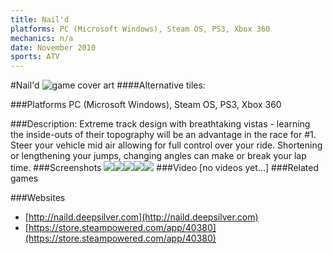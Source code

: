 ```yaml
---
title: Nail'd
platforms: PC (Microsoft Windows), Steam OS, PS3, Xbox 360
mechanics: n/a
date: November 2010
sports: ATV
---
```

#Nail'd
![game cover art](//images.igdb.com/igdb/image/upload/t_cover_big/prn2hym8l6hrv6omgjjz.jpg "Logo Title Text 1")
####Alternative tiles:

###Platforms
PC (Microsoft Windows), Steam OS, PS3, Xbox 360

###Description:
Extreme track design with breathtaking vistas - learning the inside-outs of their topography will be an advantage in the race for #1. Steer your vehicle mid air allowing for full control over your ride. Shortening or lengthening your jumps, changing angles can make or break your lap time.
###Screenshots
<a target="_blank" href="//images.igdb.com/igdb/image/upload/t_cover_big/jjyjz94iemo64ti2ckc9.jpg"><img src="//images.igdb.com/igdb/image/upload/t_thumb/jjyjz94iemo64ti2ckc9.jpg"/></a><a target="_blank" href="//images.igdb.com/igdb/image/upload/t_cover_big/ht50hu63whvvfkh4nipv.jpg"><img src="//images.igdb.com/igdb/image/upload/t_thumb/ht50hu63whvvfkh4nipv.jpg"/></a><a target="_blank" href="//images.igdb.com/igdb/image/upload/t_cover_big/mfxm8gm2jjchezq0evzt.jpg"><img src="//images.igdb.com/igdb/image/upload/t_thumb/mfxm8gm2jjchezq0evzt.jpg"/></a><a target="_blank" href="//images.igdb.com/igdb/image/upload/t_cover_big/lbt8y6al0pprktm8xwfs.jpg"><img src="//images.igdb.com/igdb/image/upload/t_thumb/lbt8y6al0pprktm8xwfs.jpg"/></a><a target="_blank" href="//images.igdb.com/igdb/image/upload/t_cover_big/todjqnoa2kiqdd97ssnr.jpg"><img src="//images.igdb.com/igdb/image/upload/t_thumb/todjqnoa2kiqdd97ssnr.jpg"/></a>
###Video
[no videos yet...]
###Related games

###Websites
* [http://naild.deepsilver.com](http://naild.deepsilver.com)
* [https://store.steampowered.com/app/40380](https://store.steampowered.com/app/40380)
